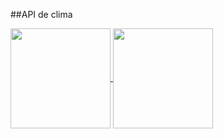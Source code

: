 ##API de clima

<a href="https://github.com/luizeduardoabranches">
  <img height="160px" align="center" src="https://github-readme-stats.vercel.app/api/top-langs/?username=luizeduardoabranches&layout=compact&theme=discord_old_blurple"/>
</a>
<a href="https://github.com/luizeduardoabranches/buraco-nas-letras">
  <img height="160px" align="center" src="https://github-readme-stats.vercel.app/api/pin/?username=luizeduardoabranches&repo=buraco-nas-letras&theme=discord_old_blurple" />
</a>
